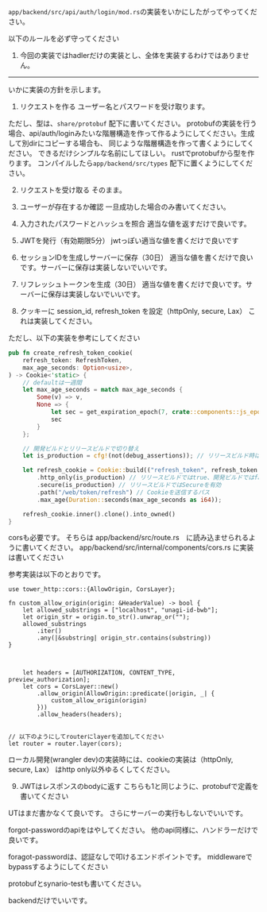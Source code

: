 

`app/backend/src/api/auth/login/mod.rs`の実装をいかにしたがってやってください。

以下のルールを必ず守ってください
1. 今回の実装ではhadlerだけの実装とし、全体を実装するわけではありません。

---


いかに実装の方針を示します。

1. リクエストを作る
ユーザー名とパスワードを受け取ります。

ただし、型は、`share/protobuf` 配下に書いてください。
protobufの実装を行う場合、api/auth/loginみたいな階層構造を作って作るようにしてください。生成して別dirにコピーする場合も、
同じような階層構造を作って書くようにしてください。
できるだけシンプルな名前にしてほしい。
rustでprotobufから型を作ります。
コンパイルしたら`app/backend/src/types` 配下に置くようにしてください。

2. リクエストを受け取る
そのまま。

3. ユーザーが存在するか確認
一旦成功した場合のみ書いてください。

4. 入力されたパスワードとハッシュを照合
適当な値を返すだけで良いです。

5. JWTを発行（有効期限5分）
jwtっぽい適当な値を書くだけで良いです

6. セッションIDを生成しサーバーに保存（30日）
適当な値を書くだけで良いです。サーバーに保存は実装しないでいいです。

7. リフレッシュトークンを生成（30日）
適当な値を書くだけで良いです。サーバーに保存は実装しないでいいです。

8. クッキーに session_id, refresh_token を設定（httpOnly, secure, Lax）
これは実装してください。

ただし、以下の実装を参考にしてください

```rust
pub fn create_refresh_token_cookie(
    refresh_token: RefreshToken,
    max_age_seconds: Option<usize>,
) -> Cookie<'static> {
    // defaultは一週間
    let max_age_seconds = match max_age_seconds {
        Some(v) => v,
        None => {
            let sec = get_expiration_epoch(7, crate::components::js_epoch::TimeUnit::Days);
            sec
        }
    };

    // 開発ビルドとリリースビルドで切り替え
    let is_production = cfg!(not(debug_assertions)); // リリースビルド時はtrue、開発ビルド時はfalse

    let refresh_cookie = Cookie::build(("refresh_token", refresh_token.into_val().to_string()))
        .http_only(is_production) // リリースビルドではtrue、開発ビルドではfalse
        .secure(is_production) // リリースビルドではSecureを有効
        .path("/web/token/refresh") // Cookieを送信するパス
        .max_age(Duration::seconds(max_age_seconds as i64));

    refresh_cookie.inner().clone().into_owned()
}
```

corsも必要です。
そちらは app/backend/src/route.rs　に読み込ませられるように書いてください。
app/backend/src/internal/components/cors.rs に実装は書いてください

参考実装は以下のとおりです。

```
use tower_http::cors::{AllowOrigin, CorsLayer};

fn custom_allow_origin(origin: &HeaderValue) -> bool {
    let allowed_substrings = ["localhost", "unagi-id-bwb"];
    let origin_str = origin.to_str().unwrap_or("");
    allowed_substrings
        .iter()
        .any(|&substring| origin_str.contains(substring))
}



    let headers = [AUTHORIZATION, CONTENT_TYPE, preview_authorization];
    let cors = CorsLayer::new()
        .allow_origin(AllowOrigin::predicate(|origin, _| {
            custom_allow_origin(origin)
        }))
        .allow_headers(headers);


// 以下のようにしてrouterにlayerを追加してください
let router = router.layer(cors);
```

ローカル開発(wrangler dev)の実装時には、cookieの実装は（httpOnly, secure, Lax） はhttp only以外ゆるくしてください。

9. JWTはレスポンスのbodyに返す
こちらも1と同じように、protobufで定義を書いてください



UTはまだ書かなくて良いです。
さらにサーバーの実行もしないでいいです。








forgot-passwordのapiをはやしてください。
他のapi同様に、ハンドラーだけで良いです。

foragot-passwordは、認証なしで叩けるエンドポイントです。
middlewareでbypassするようにしてください

protobufとsynario-testも書いてください。

backendだけでいいです。